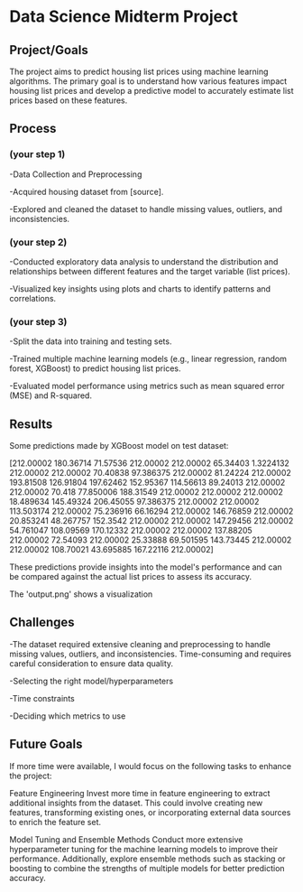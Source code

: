 # Data Science Midterm Project

## Project/Goals

The project aims to predict housing list prices using machine learning algorithms. The primary goal is to understand how various features impact housing list prices and develop a predictive model to accurately estimate list prices based on these features.

## Process
### (your step 1)

-Data Collection and Preprocessing

-Acquired housing dataset from [source].

-Explored and cleaned the dataset to handle missing values, outliers, and inconsistencies.

### (your step 2)

-Conducted exploratory data analysis to understand the distribution and relationships between different features and the target variable (list prices).

-Visualized key insights using plots and charts to identify patterns and correlations.

### (your step 3)

-Split the data into training and testing sets.

-Trained multiple machine learning models (e.g., linear regression, random forest, XGBoost) to predict housing list prices.

-Evaluated model performance using metrics such as mean squared error (MSE) and R-squared.

## Results

Some predictions made by XGBoost model on test dataset:

[212.00002   180.36714    71.57536   212.00002   212.00002    65.34403
   1.3224132 212.00002   212.00002    70.40838    97.386375  212.00002
  81.24224   212.00002   193.81508   126.91804   197.62462   152.95367
 114.56613    89.24013   212.00002   212.00002    70.418      77.850006
 188.31549   212.00002   212.00002   212.00002    18.489634  145.49324
 206.45055    97.386375  212.00002   212.00002   113.503174  212.00002
  75.236916   66.16294   212.00002   146.76859   212.00002    20.853241
  48.267757  152.3542    212.00002   212.00002   147.29456   212.00002
  54.761047  108.09569   170.12332   212.00002   212.00002   137.88205
 212.00002    72.54093   212.00002    25.33888    69.501595  143.73445
 212.00002   212.00002   108.70021    43.695885  167.22116   212.00002]

These predictions provide insights into the model's performance and can be compared against the actual list prices to assess its accuracy.

The 'output.png' shows a visualization


## Challenges 

-The dataset required extensive cleaning and preprocessing to handle missing values, outliers, and inconsistencies. Time-consuming and requires careful consideration to ensure data quality.

-Selecting the right model/hyperparameters

-Time constraints

-Deciding which metrics to use


## Future Goals

If more time were available, I would focus on the following tasks to enhance the project:

Feature Engineering
Invest more time in feature engineering to extract additional insights from the dataset. This could involve creating new features, transforming existing ones, or incorporating external data sources to enrich the feature set.

Model Tuning and Ensemble Methods
Conduct more extensive hyperparameter tuning for the machine learning models to improve their performance. Additionally, explore ensemble methods such as stacking or boosting to combine the strengths of multiple models for better prediction accuracy.